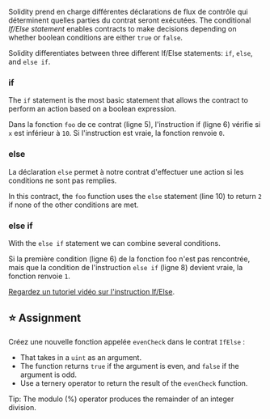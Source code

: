 Solidity prend en charge différentes déclarations de flux de contrôle qui déterminent quelles parties du contrat seront exécutées. The conditional _If/Else statement_ enables contracts to make decisions depending on whether boolean conditions are either `true` or `false`.

Solidity differentiates between three different If/Else statements: `if`, `else`, and `else if`.

### if

The `if` statement is the most basic statement that allows the contract to perform an action based on a boolean expression.

Dans la fonction `foo` de ce contrat (ligne 5), l'instruction if (ligne 6) vérifie si `x` est inférieur à `10`. Si l'instruction est vraie, la fonction renvoie `0`.

### else

La déclaration `else` permet à notre contrat d'effectuer une action si les conditions ne sont pas remplies.

In this contract, the `foo` function uses the `else` statement (line 10) to return `2` if none of the other conditions are met.

### else if

With the `else if` statement we can combine several conditions.

Si la première condition (ligne 6) de la fonction foo n'est pas rencontrée, mais que la condition de l'instruction `else if` (ligne 8) devient vraie, la fonction renvoie `1`.

<a href="https://www.youtube.com/watch?v=Ld8bFWXLSfs" target="_blank">Regardez un tutoriel vidéo sur l'instruction If/Else</a>.

## ⭐️ Assignment

Créez une nouvelle fonction appelée `evenCheck` dans le contrat `IfElse` :

- That takes in a `uint` as an argument.
- The function returns `true` if the argument is even, and `false` if the argument is odd.
- Use a ternery operator to return the result of the `evenCheck` function.

Tip: The modulo (%) operator produces the remainder of an integer division.